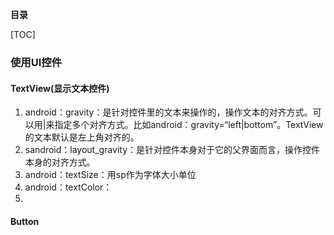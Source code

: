 **目录**

[TOC]

### 使用UI控件

#### TextView(显示文本控件)

1. android：gravity：是针对控件里的文本来操作的，操作文本的对齐方式。可以用|来指定多个对齐方式。比如android：gravity=“left|bottom”。TextView的文本默认是左上角对齐的。
2. sandroid：layout_gravity：是针对控件本身对于它的父界面而言，操作控件本身的对齐方式。
3. android：textSize：用sp作为字体大小单位
4. android：textColor：
5. ​

#### Button

